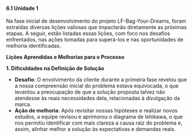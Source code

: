 #### 6.1 Unidade 1

Na fase inicial de desenvolvimento do projeto LF-Bag-Your-Dreams, foram extraídas diversas lições valiosas que impactarão diretamente as próximas etapas. A seguir, estão listadas essas lições, com foco nos desafios enfrentados, nas ações tomadas para superá-los e nas oportunidades de melhoria identificadas.

**Lições Aprendidas e Melhorias para o Processo**

**1\. Dificuldades na Definição de Solução**

- **Desafio**: O envolvimento da cliente durante a primeira fase revelou que a nossa compreensão inicial do problema estava equivocada, o que levantou a preocupação de que a solução proposta talvez não atendesse às reais necessidades dela, relacionadas à divulgação da marca.
- **Ação de melhoria**: Após revisitar nossas hipóteses e realizar novos estudos, a equipe revisou e aprimorou o diagrama de Ishikawa, o que nos permitiu identificar com mais clareza a causa raiz do problema e, assim, alinhar melhor a solução às expectativas e demandas reais.

####
